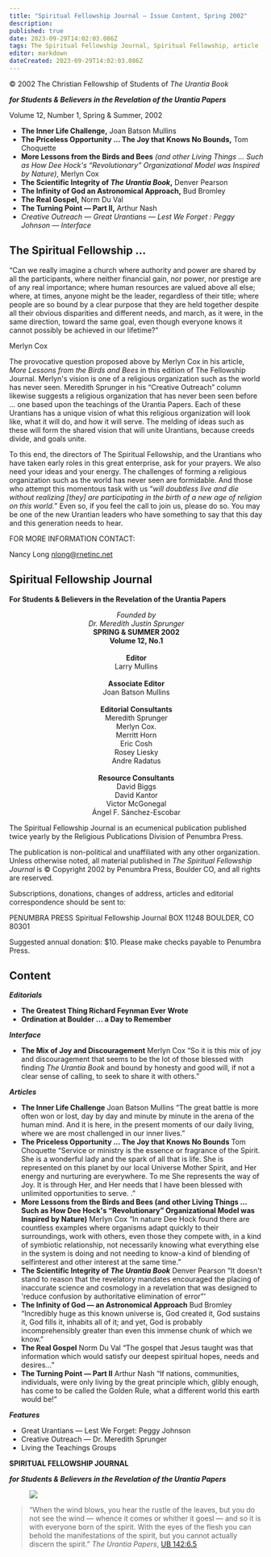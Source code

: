 ```yaml
---
title: "Spiritual Fellowship Journal — Issue Content, Spring 2002"
description: 
published: true
date: 2023-09-29T14:02:03.086Z
tags: The Spiritual Fellowship Journal, Spiritual Fellowship, article
editor: markdown
dateCreated: 2023-09-29T14:02:03.086Z
---
```


<p class="v-card v-sheet theme--light gray lighten-3 px-2">© 2002 The Christian Fellowship of Students of <i>The Urantia Book</i></p>

***for Students & Believers in the Revelation of the Urantia Papers***

Volume 12, Number 1, Spring & Summer, 2002

- **The Inner Life Challenge,** Joan Batson Mullins
- **The Priceless Opportunity ... The Joy that Knows No Bounds,** Tom Choquette
- **More Lessons from the Birds and Bees** _(and other Living Things ... Such as How Dee Hock's “Revolutionary” Organizational Model was Inspired by Nature)_, Merlyn Cox
- **The Scientific Integrity of _The Urantia Book_,** Denver Pearson
- **The Infinity of God an Astronomical Approach,** Bud Bromley
- **The Real Gospel,** Norm Du Val
- **The Turning Point — Part II,** Arthur Nash
- _Creative Outreach — Great Urantians — Lest We Forget : Peggy Johnson — Interface_

## The Spiritual Fellowship ...

“Can we really imagine a church where authority and power are shared by all the participants, where neither financial gain, nor power, nor prestige are of any real importance; where human resources are valued above all else; where, at times, anyone might be the leader, regardless of their title; where people are so bound by a clear purpose that they are held together despite all their obvious disparities and different needs, and march, as it were, in the same direction, toward the same goal, even though everyone knows it cannot possibly be achieved in our lifetime?”

Merlyn Cox

The provocative question proposed above by Merlyn Cox in his article, _More Lessons from the Birds and Bees_ in this edition of The Fellowship Journal. Merlyn's vision is one of a religious organization such as the world has never seen. Meredith Sprunger in his “Creative Outreach” column likewise suggests a religious organization that has never been seen before ... one based upon the teachings of the Urantia Papers. Each of these Urantians has a unique vision of what this religious organization will look like, what it will do, and how it will serve. The melding of ideas such as these will form the shared vision that will unite Urantians, because creeds divide, and goals unite.

To this end, the directors of The Spiritual Fellowship, and the Urantians who have taken early roles in this great enterprise, ask for your prayers. We also need your ideas and your energy. The challenges of forming a religious organization such as the world has never seen are formidable. And those who attempt this momentous task with us “_will doubtless live and die without realizing [they] are participating in the birth of a new age of religion on this world._” Even so, if you feel the call to join us, please do so. You may be one of the new Urantian leaders who have something to say that this day and this generation needs to hear.

FOR MORE INFORMATION CONTACT:

Nancy Long nlong@rnetinc.net

## Spiritual Fellowship Journal

**For Students & Believers in the Revelation of the Urantia Papers**

<p style="text-align:center;">
<i>Founded by</i><br>
<i>Dr. Meredith Justin Sprunger</i><br>
<b>SPRING & SUMMER 2002</b><br>
<b>Volume 12, No.1</b><br>
<br>
<b>Editor</b><br>
Larry Mullins<br>
<br>
<b>Associate Editor</b><br>
Joan Batson Mullins<br>
<br>
<b>Editorial Consultants</b><br>
Meredith Sprunger<br>
Merlyn Cox.<br>
Merritt Horn<br>
Eric Cosh<br>
Rosey Liesky<br>
Andre Radatus<br>
<br>
<b>Resource Consultants</b><br>
David Biggs<br>
David Kantor<br>
Victor McGonegal<br>
Ángel F. Sánchez-Escobar<br>
</p>

The Spiritual Fellowship Journal is an ecumenical publication published twice yearly by the Religious Publications Division of Penumbra Press.

The publication is non-political and unaffiliated with any other organization. Unless otherwise noted, all material published in _The Spiritual Fellowship Journal_ is © Copyright 2002 by Penumbra Press, Boulder CO, and all rights are reserved.

Subscriptions, donations, changes of address, articles and editorial correspondence should be sent to:

PENUMBRA PRESS
Spiritual Fellowship Journal BOX 11248
BOULDER, CO 80301

Suggested annual donation: $\$ 10$. Please make checks payable to Penumbra Press.

## Content

***Editorials***

- **The Greatest Thing Richard Feynman Ever Wrote**
- **Ordination at Boulder ... a Day to Remember**

***Interface***

- **The Mix of Joy and Discouragement** Merlyn Cox
	“So it is this mix of joy and discouragement that seems to be the lot of those blessed with finding _The Urantia Book_ and bound by honesty and good will, if not a clear sense of calling, to seek to share it with others.”

***Articles***

- **The Inner Life Challenge** Joan Batson Mullins
	“The great battle is more often won or lost, day by day and minute by minute in the arena of the human mind. And it is here, in the present moments of our daily living, where we are most challenged in our inner lives.”
- **The Priceless Opportunity ... The Joy that Knows No Bounds** Tom Choquette
	“Service or ministry is the essence or fragrance of the Spirit. She is a wonderful lady and the spark of all that is life. She is represented on this planet by our local Universe Mother Spirit, and Her energy and nurturing are everywhere. To me She represents the way of Joy. It is through Her, and Her needs that I have been blessed with unlimited opportunities to serve. .”
- **More Lessons from the Birds and Bees (and other Living Things ... Such as How Dee Hock's “Revolutionary” Organizational Model was Inspired by Nature)** Merlyn Cox
	“In nature Dee Hock found there are countless examples where organisms adapt quickly to their surroundings, work with others, even those they compete with, in a kind of symbiotic relationship, not necessarily knowing what everything else in the system is doing and not needing to know-a kind of blending of selfinterest and other interest at the same time.”
- **The Scientific Integrity of _The Urantia Book_** Denver Pearson
	“It doesn't stand to reason that the revelatory mandates encouraged the placing of inaccurate science and cosmology in a revelation that was designed to 'reduce confusion by authoritative elimination of error”'
- **The Infinity of God — an Astronomical Approach** Bud Bromley
	“Incredibly huge as this known universe is, God created it, God sustains it, God fills it, inhabits all of it; and yet, God is probably incomprehensibly greater than even this immense chunk of which we know.”
- **The Real Gospel** Norm Du Val
	“The gospel that Jesus taught was that information which would satisfy our deepest spiritual hopes, needs and desires...”
- **The Turning Point — Part II** Arthur Nash
	“If nations, communities, individuals, were only living by the great principle which, glibly enough, has come to be called the Golden Rule, what a different world this earth would be!”

***Features***

- Great Urantians — Lest We Forget: Peggy Johnson
- Creative Outreach — Dr. Meredith Sprunger
- Living the Teachings Groups


**SPIRITUAL FELLOWSHIP JOURNAL**

***for Students \& Believers in the Revelation of the Urantia Papers***

<figure id="Figure_1" class="image urantiapedia">
<img src="/image/article/Spiritual_Fellowship_Journal/Logo.jpg">
</figure>

> “When the wind blows, you hear the rustle of the leaves, but you do not see the wind — whence it comes or whither it goesl — and so it is with everyone born of the spirit. With the eyes of the flesh you can behold the manifestations of the spirit, but you cannot actually discern the spirit.” _The Urantia Papers_, [UB 142:6.5](/en/The_Urantia_Book/142#p6_5)